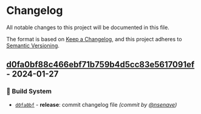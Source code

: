# Changelog
All notable changes to this project will be documented in this file.

The format is based on [Keep a Changelog](https://keepachangelog.com/en/1.0.0/),
and this project adheres to [Semantic Versioning](https://semver.org/spec/v2.0.0.html).

## [d0fa0bf88c466ebf71b759b4d5cc83e5617091ef] - 2024-01-27
### :construction_worker: Build System
- [`d0fa0bf`](https://github.com/nsenave/Actions-Sandbox/commit/d0fa0bf88c466ebf71b759b4d5cc83e5617091ef) - **release**: commit changelog file *(commit by [@nsenave](https://github.com/nsenave))*


[d0fa0bf88c466ebf71b759b4d5cc83e5617091ef]: https://github.com/nsenave/Actions-Sandbox/compare/v4.1.5...d0fa0bf88c466ebf71b759b4d5cc83e5617091ef